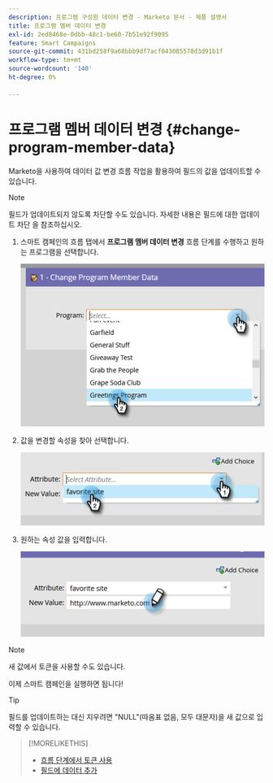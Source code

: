 ```yaml
---
description: 프로그램 구성원 데이터 변경 - Marketo 문서 - 제품 설명서
title: 프로그램 멤버 데이터 변경
exl-id: 2ed8468e-0dbb-48c1-be60-7b51e92f9095
feature: Smart Campaigns
source-git-commit: 431bd258f9a68bbb9df7acf043085578d3d91b1f
workflow-type: tm+mt
source-wordcount: '140'
ht-degree: 0%

---
```


# 프로그램 멤버 데이터 변경 {#change-program-member-data}

Marketo을 사용하여 데이터 값 변경 흐름 작업을 활용하여 필드의 값을 업데이트할 수 있습니다.

>[!NOTE]
>
>필드가 업데이트되지 않도록 차단할 수도 있습니다. 자세한 내용은 필드에 대한 업데이트 차단 을 참조하십시오.

1. 스마트 캠페인의 흐름 탭에서 **프로그램 멤버 데이터 변경** 흐름 단계를 수행하고 원하는 프로그램을 선택합니다.

   ![](assets/change-program-member-data-1.png)

1. 값을 변경할 속성을 찾아 선택합니다.

   ![](assets/change-program-member-data-2.png)

1. 원하는 속성 값을 입력합니다.

   ![](assets/change-program-member-data-3.png)

>[!NOTE]
>
>새 값에서 토큰을 사용할 수도 있습니다.

이제 스마트 캠페인을 실행하면 됩니다!

>[!TIP]
>
>필드를 업데이트하는 대신 지우려면 &quot;NULL&quot;(따옴표 없음, 모두 대문자)을 새 값으로 입력할 수 있습니다.

>[!MORELIKETHIS]
>
>* [흐름 단계에서 토큰 사용](/help/marketo/product-docs/core-marketo-concepts/smart-campaigns/flow-actions/use-tokens-in-flow-steps.md)
>* [필드에 데이터 추가](/help/marketo/product-docs/core-marketo-concepts/smart-campaigns/flow-actions/append-data-to-a-field.md)
